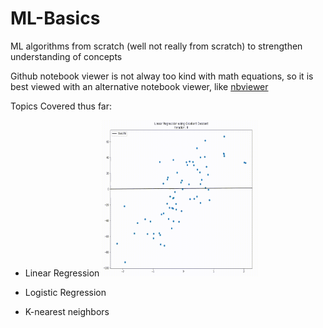# ML-Basics
ML algorithms from scratch (well not really from scratch) to strengthen understanding of concepts

Github notebook viewer is not alway too kind with math equations, so it is best viewed with an alternative notebook viewer, like [nbviewer](https://nbviewer.jupyter.org/)

Topics Covered thus far:
- Linear Regression
    <img src="img/LinearRegression.gif" width="250" height="250"/>

- Logistic Regression
- K-nearest neighbors
